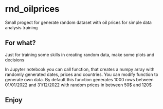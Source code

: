 # rnd_oilprices
Small progect for generate random dataset with oil prices for simple data analysis training

## For what?
Just for training some skills in creating random data, make some plots and decisions

In Jupyter notebook you can call function, that creates a numpy array with randomly generated dates, prices and countries. You can modify function to generate own data.
By default this function generates 1000 rows between 01/01/2022 and 31/12/2022 with random prices in between 50$ and 120$

## Enjoy